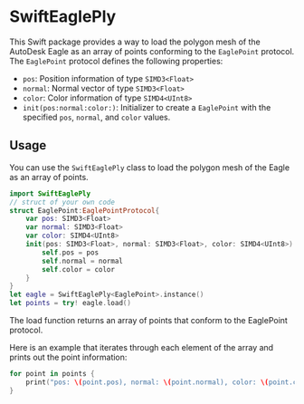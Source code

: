 # SwiftEaglePly

This Swift package provides a way to load the polygon mesh of the AutoDesk Eagle as an array of points conforming to the `EaglePoint` protocol. The `EaglePoint` protocol defines the following properties:

- `pos`: Position information of type `SIMD3<Float>`
- `normal`: Normal vector of type `SIMD3<Float>`
- `color`: Color information of type `SIMD4<UInt8>`
- `init(pos:normal:color:)`: Initializer to create a `EaglePoint` with the specified `pos`, `normal`, and `color` values.

## Usage

You can use the `SwiftEaglePly` class to load the polygon mesh of the Eagle as an array of points.

```swift
import SwiftEaglePly
// struct of your own code
struct EaglePoint:EaglePointProtocol{
    var pos: SIMD3<Float>
    var normal: SIMD3<Float>
    var color: SIMD4<UInt8>
    init(pos: SIMD3<Float>, normal: SIMD3<Float>, color: SIMD4<UInt8>) {
        self.pos = pos
        self.normal = normal
        self.color = color
    }
}
let eagle = SwiftEaglePly<EaglePoint>.instance()
let points = try! eagle.load()
```

The load function returns an array of points that conform to the EaglePoint protocol.

Here is an example that iterates through each element of the array and prints out the point information:

```swift
for point in points {
    print("pos: \(point.pos), normal: \(point.normal), color: \(point.color)")
}
```
